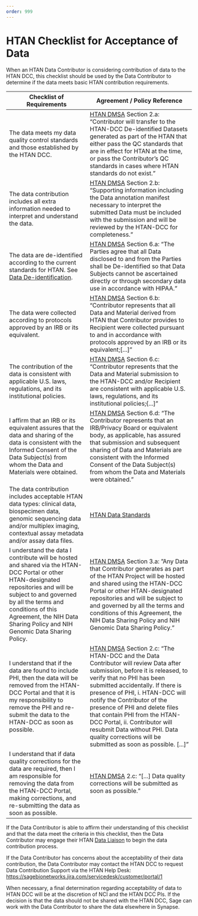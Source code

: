 ```yaml
---
order: 999
---
```


# HTAN Checklist for Acceptance of Data

When an HTAN Data Contributor is considering contribution of data to the HTAN DCC, this checklist should be used by the Data Contributor to determine if the data meets basic HTAN contribution requirements. 

| Checklist of Requirements | Agreement / Policy Reference |
|---------------------------|------------------------------|
| The data meets my data quality control standards and those established by the HTAN DCC. | [HTAN DMSA](https://docs.google.com/document/d/1RPFm9MBJv8DjZmYZyIv0jbjtNJ8fnwGjYDjlK4lL4nc/edit) Section 2.a: “Contributor will transfer to the HTAN-DCC De-identified Datasets generated as part of the HTAN that either pass the QC standards that are in effect for HTAN at the time, or pass the Contributor’s QC standards in cases where HTAN standards do not exist.” |
| The data contribution includes all extra information needed to interpret and understand the data. | [HTAN DMSA](https://docs.google.com/document/d/1RPFm9MBJv8DjZmYZyIv0jbjtNJ8fnwGjYDjlK4lL4nc/edit) Section 2.b: “Supporting information including the Data annotation manifest necessary to interpret the submitted Data must be included with the submission and will be reviewed by the HTAN-DCC for completeness.”|
|The data are de-identified according to the current standards for HTAN. See [Data De-identification](../data_submission/Data_Deidentification.md).| [HTAN DMSA](https://docs.google.com/document/d/1RPFm9MBJv8DjZmYZyIv0jbjtNJ8fnwGjYDjlK4lL4nc/edit) Section 6.a: “The Parties agree that all Data disclosed to and from the Parties shall be De-identified so that Data Subjects cannot be ascertained directly or through secondary data use in accordance with HIPAA.” |
| The data were collected according to protocols approved by an IRB or its equivalent. | [HTAN DMSA](https://docs.google.com/document/d/1RPFm9MBJv8DjZmYZyIv0jbjtNJ8fnwGjYDjlK4lL4nc/edit) Section 6.b:  “Contributor represents that all Data and Material derived from HTAN that Contributor provides to Recipient were collected pursuant to and in accordance with protocols approved by an IRB or its equivalent;[...]”|
| The contribution of the data is consistent with applicable U.S. laws, regulations, and its institutional policies. | [HTAN DMSA](https://docs.google.com/document/d/1RPFm9MBJv8DjZmYZyIv0jbjtNJ8fnwGjYDjlK4lL4nc/edit) Section 6.c: “Contributor represents that the Data and Material submission to the HTAN-DCC and/or Recipient are consistent with applicable U.S. laws, regulations, and its institutional policies;{...]”| 
| I affirm that an IRB or its equivalent assures that the data and sharing of the data is consistent with the Informed Consent of the Data Subject(s) from whom the Data and Materials were obtained. | [HTAN DMSA](https://docs.google.com/document/d/1RPFm9MBJv8DjZmYZyIv0jbjtNJ8fnwGjYDjlK4lL4nc/edit) Section 6.d: “The Contributor represents that an IRB/Privacy Board or equivalent body, as applicable, has assured that submission and subsequent sharing of Data and Materials are consistent with the Informed Consent of the Data Subject(s) from whom the Data and Materials were obtained.” |
| The data contribution includes acceptable HTAN data types: clinical data, biospecimen data, genomic sequencing data and/or multiplex imaging, contextual assay metadata and/or assay data files. | [HTAN Data Standards](https://humantumoratlas.org/standards) |
| I understand the data I contribute will be hosted and shared via the HTAN-DCC Portal or other HTAN-designated repositories and will be subject to and governed by all the terms and conditions of this Agreement, the NIH Data Sharing Policy and NIH Genomic Data Sharing Policy. | [HTAN DMSA](https://docs.google.com/document/d/1RPFm9MBJv8DjZmYZyIv0jbjtNJ8fnwGjYDjlK4lL4nc/edit) Section 3.a: ”Any Data that Contributor generates as part of the HTAN Project will be hosted and shared using the HTAN-DCC Portal or other HTAN-designated repositories and will be subject to and governed by all the terms and conditions of this Agreement, the NIH Data Sharing Policy and NIH Genomic Data Sharing Policy.”|
| I understand that if the data are found to include PHI, then the data will be removed from the HTAN-DCC Portal and that it is my responsibility to remove the PHI and re-submit the data to the HTAN-DCC as soon as possible.|[HTAN DMSA](https://docs.google.com/document/d/1RPFm9MBJv8DjZmYZyIv0jbjtNJ8fnwGjYDjlK4lL4nc/edit) Section 2.c: “The HTAN-DCC and the Data Contributor will review Data after submission, before it is released, to verify that no PHI has been submitted accidentally. If there is presence of PHI, i. HTAN-DCC will notify the Contributor of the presence of PHI and delete files that contain PHI from the HTAN-DCC Portal, ii. Contributor will resubmit Data without PHI. Data quality corrections will be submitted as soon as possible. [...]”|
|I understand that if data quality corrections for the data are required, then I am responsible for removing the data from the HTAN-DCC Portal, making corrections, and re-submitting the data as soon as possible. | [HTAN DMSA](https://docs.google.com/document/d/1RPFm9MBJv8DjZmYZyIv0jbjtNJ8fnwGjYDjlK4lL4nc/edit) 2.c: “[...] Data quality corrections will be submitted as soon as possible.” |

If the Data Contributor is able to affirm their understanding of this checklist and that the data meet the criteria in this checklist, then the Data Contributor may engage their HTAN [Data Liaison](../data_submission/Data_Liaisons.md) to begin the data contribution process. 

If the Data Contributor has concerns about the acceptability of their data contribution, the Data Contributor may contact the HTAN DCC to request Data Contribution Support via the HTAN Help Desk: https://sagebionetworks.jira.com/servicedesk/customer/portal/1

When necessary, a final determination regarding acceptability of data to HTAN DCC will be at the discretion of NCI and the HTAN DCC PIs. If the decision is that the data should not be shared with the HTAN DCC, Sage can work with the Data Contributor to share the data elsewhere in Synapse. 
